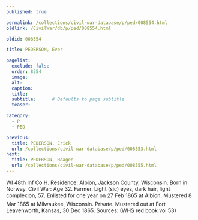 ```yaml
---
published: true

permalink: /collections/civil-war-database/p/ped/008554.html
oldlink: /CivilWar/db/p/ped/008554.html

oldid: 008554

title: PEDERSON, Ever

pagelist:
  exclude: false
  order: 8554
  image: 
  alt:
  caption:
  title:
  subtitle:      # Defaults to page subtitle
  teaser:

category: 
  - P 
  - PED

previous:
  title: PEDERSON, Erick
  url: /collections/civil-war-database/p/ped/008553.html  
next:
  title: PEDERSON, Haagen
  url: /collections/civil-war-database/p/ped/008555.html   
---
```

WI 48th Inf Co H. Residence: Albion, Jackson County, Wisconsin. Born in Norway. Civil War: Age 32. Farmer. Light (sic) eyes, dark hair, light complexion, 5&#146;7&#148;. Enlisted for one year on 27 Feb 1865 at Albion. Mustered 8 Mar 1865 at Milwaukee, Wisconsin. Private. Mustered out at Fort Leavenworth, Kansas, 30 Dec 1865. Sources: (WHS red book vol 53)
